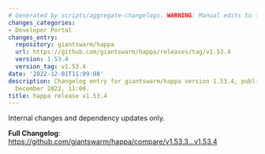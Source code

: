 ```yaml
---
# Generated by scripts/aggregate-changelogs. WARNING: Manual edits to this files will be overwritten.
changes_categories:
- Developer Portal
changes_entry:
  repository: giantswarm/happa
  url: https://github.com/giantswarm/happa/releases/tag/v1.53.4
  version: 1.53.4
  version_tag: v1.53.4
date: '2022-12-01T11:09:08'
description: Changelog entry for giantswarm/happa version 1.53.4, published on 01
  December 2022, 11:09.
title: happa release v1.53.4
---
```


Internal changes and dependency updates only.

**Full Changelog**: https://github.com/giantswarm/happa/compare/v1.53.3...v1.53.4
